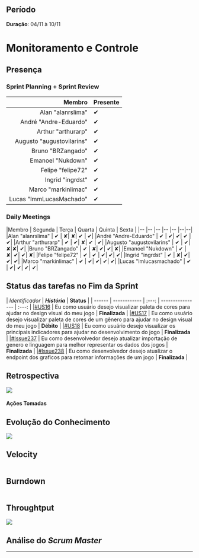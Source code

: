 ## Período

**Duração**: 04/11 à 10/11


# Monitoramento e Controle


## Presença
### Sprint Planning + Sprint Review

|Membro | Presente |
|---:|:---|
|Alan "alanrslima" | &#10004; |
|André "Andre-Eduardo" | &#10004; |
|Arthur "arthurarp" | &#10004; |
|Augusto "augustovilarins" | &#10004; |
|Bruno "BRZangado" | &#10004;|
|Emanoel "Nukdown" | &#10004; |
|Felipe "felipe72" | &#10004; |
|Ingrid "ingrdst" | &#10004; |
|Marco "markinlimac" | &#10004; |
|Lucas "lmmLucasMachado" | &#10004;|

### Daily Meetings


|Membro | Segunda | Terça | Quarta | Quinta | Sexta |
|-- |-- |-- |-- |-- |--|--|
|Alan "alanrslima" | &#10004; | &#x2718;| &#x2718;| &#10004; | &#10004;|
|André "Andre-Eduardo" | &#10004; | &#10004;| &#10004;| &#10004; | &#10004;|
|Arthur "arthurarp" | &#10004; | &#10004;| &#x2718;| &#10004; | &#10004;|
|Augusto "augustovilarins" | &#10004; | &#10004;| &#x2718;|&#x2718;| &#10004;|
|Bruno "BRZangado" | &#10004; | &#x2718;| &#10004;| &#10004;| &#x2718;|
|Emanoel "Nukdown" | &#10004; | &#x2718;| &#10004;| &#10004;| &#x2718;|
|Felipe "felipe72" | &#10004; | &#10004; | &#10004;| &#10004;| &#10004;|
|Ingrid "ingrdst" | &#10004; | &#x2718;| &#10004;| &#10004;| &#10004;|
|Marco "markinlimac" | &#10004; | &#10004;| &#10004;| &#10004;| &#10004;|
|Lucas "lmlucasmachado" | &#10004; | &#10004;| &#10004;| &#10004;| &#10004;|



## Status das tarefas no Fim da Sprint


| *Identificador* | ***História*** | **Status** |
| ------ | ------------ |     :---:     |  ---------------- | :---:  |
|[#US16](https://github.com/fga-eps-mds/2018.2-GamesBI/issues/235) | Eu como usuário desejo visualizar paleta de cores para ajudar no design visual do meu jogo | **Finalizada**  |
|[#US17](https://github.com/fga-eps-mds/2018.2-GamesBI/issues/236) | 	Eu como usuário desejo visualizar paleta de cores de um gênero para ajudar no design visual do meu jogo | **Débito**  |
|[#US18](https://github.com/fga-eps-mds/2018.2-GamesBI/issues/224) | Eu como usuário desejo visualizar os principais indicadores para ajudar no desenvolvimento do jogo |  **Finalizada**  |
|[#Issue237](https://github.com/fga-eps-mds/2018.2-GamesBI/issues/237) | Eu como desenvolvedor desejo atualizar importação de genero e linguagem para melhor representar os dados dos jogos | **Finalizada**  |
|[#Issue238](https://github.com/fga-eps-mds/2018.2-GamesBI/issues/238) | Eu como desenvolvedor desejo atualizar o endpoint dos graficos para retornar informações de um jogo | **Finalizada**  |


## Retrospectiva

<img src="https://i.imgur.com/rhfT15H.png">

#### Ações Tomadas


## Evolução do Conhecimento

<img src="https://i.imgur.com/mpgwFDv.png">


## Velocity

<img src="">

## Burndown
<img src="">

## Throughtput

<img src="https://i.imgur.com/21zAGlL.png">

## Análise do <i>Scrum Master</i>    





***
